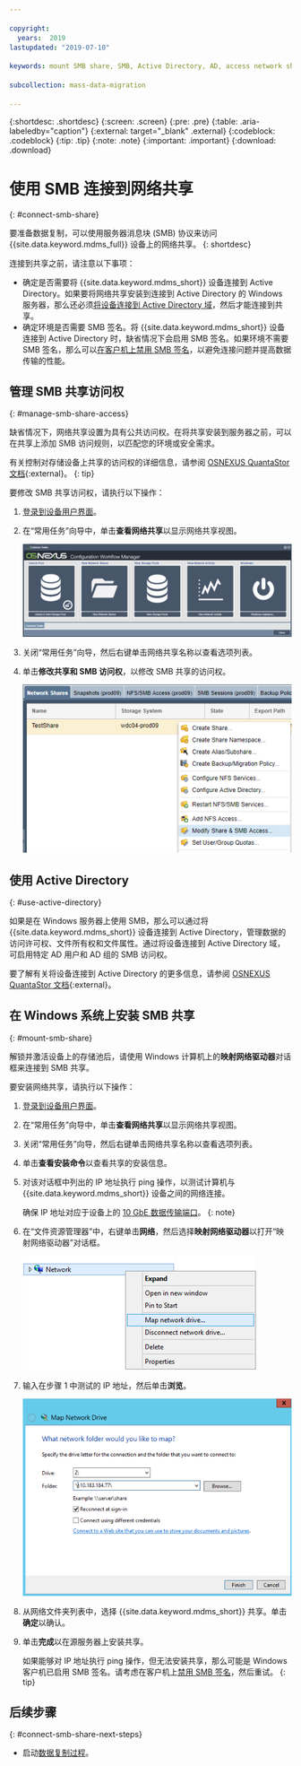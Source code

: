 ```yaml
---

copyright:
  years:  2019
lastupdated: "2019-07-10"

keywords: mount SMB share, SMB, Active Directory, AD, access network share, connect to network share

subcollection: mass-data-migration

---
```


{:shortdesc: .shortdesc}
{:screen: .screen}
{:pre: .pre}
{:table: .aria-labeledby="caption"}
{:external: target="_blank" .external}
{:codeblock: .codeblock}
{:tip: .tip}
{:note: .note}
{:important: .important}
{:download: .download}

# 使用 SMB 连接到网络共享
{: #connect-smb-share}

要准备数据复制，可以使用服务器消息块 (SMB) 协议来访问 {{site.data.keyword.mdms_full}} 设备上的网络共享。
{: shortdesc}

连接到共享之前，请注意以下事项：

- 确定是否需要将 {{site.data.keyword.mdms_short}} 设备连接到 Active Directory。如果要将网络共享安装到连接到 Active Directory 的 Windows 服务器，那么还必须[将设备连接到 Active Directory 域](#use-active-directory)，然后才能连接到共享。
- 确定环境是否需要 SMB 签名。将 {{site.data.keyword.mdms_short}} 设备连接到 Active Directory 时，缺省情况下会启用 SMB 签名。如果环境不需要 SMB 签名，那么可以[在客户机上禁用 SMB 签名](/docs/infrastructure/mass-data-migration?topic=mass-data-migration-troubleshooting#unable-to-mount-smb-share)，以避免连接问题并提高数据传输的性能。

## 管理 SMB 共享访问权
{: #manage-smb-share-access}

缺省情况下，网络共享设置为具有公共访问权。在将共享安装到服务器之前，可以在共享上添加 SMB 访问规则，以匹配您的环境或安全需求。 

有关控制对存储设备上共享的访问权的详细信息，请参阅 [OSNEXUS QuantaStor 文档](https://wiki.osnexus.com/index.php?title=Network_Shares){:external}。
{: tip}

要修改 SMB 共享访问权，请执行以下操作：

1. [登录到设备用户界面](/docs/infrastructure/mass-data-migration?topic=mass-data-migration-access-ui#log-in-ui)。
2. 在“常用任务”向导中，单击**查看网络共享**以显示网络共享视图。

   ![“工作流程”图标](images/workflow.png)
3. 关闭“常用任务”向导，然后右键单击网络共享名称以查看选项列表。 
4. 单击**修改共享和 SMB 访问权**，以修改 SMB 共享的访问权。

    ![修改 SMB 共享的访问权](images/add-smb-access.png)

## 使用 Active Directory
{: #use-active-directory}

如果是在 Windows 服务器上使用 SMB，那么可以通过将 {{site.data.keyword.mdms_short}} 设备连接到 Active Directory，管理数据的访问许可权、文件所有权和文件属性。通过将设备连接到 Active Directory 域，可启用特定 AD 用户和 AD 组的 SMB 访问权。 

要了解有关将设备连接到 Active Directory 的更多信息，请参阅 [OSNEXUS QuantaStor 文档](https://wiki.osnexus.com/index.php?title=Network_Shares#Joining_an_AD_Domain){:external}。

## 在 Windows 系统上安装 SMB 共享
{: #mount-smb-share}

解锁并激活设备上的存储池后，请使用 Windows 计算机上的**映射网络驱动器**对话框来连接到 SMB 共享。

要安装网络共享，请执行以下操作：

1. [登录到设备用户界面](/docs/infrastructure/mass-data-migration?topic=mass-data-migration-access-ui#log-in-ui)。
2. 在“常用任务”向导中，单击**查看网络共享**以显示网络共享视图。
3. 关闭“常用任务”向导，然后右键单击网络共享名称以查看选项列表。 
4. 单击**查看安装命令**以查看共享的安装信息。
5. 对该对话框中列出的 IP 地址执行 ping 操作，以测试计算机与 {{site.data.keyword.mdms_short}} 设备之间的网络连接。

   确保 IP 地址对应于设备上的 [10 GbE 数据传输端口](/docs/infrastructure/mass-data-migration?topic=mass-data-migration-device-overview#network-settings)。
   {: note} 
6. 在“文件资源管理器”中，右键单击**网络**，然后选择**映射网络驱动器**以打开“映射网络驱动器”对话框。

   ![打开“映射网络驱动器”对话框](images/map-network-drive.png)
7. 输入在步骤 1 中测试的 IP 地址，然后单击**浏览**。

   ![连接到网络共享](images/map-network-drive-dialog.png)
8. 从网络文件夹列表中，选择 {{site.data.keyword.mdms_short}} 共享。单击**确定**以确认。
9. 单击**完成**以在源服务器上安装共享。

    如果能够对 IP 地址执行 ping 操作，但无法安装共享，那么可能是 Windows 客户机已启用 SMB 签名。请考虑在客户机上[禁用 SMB 签名](/docs/infrastructure/mass-data-migration?topic=mass-data-migration-troubleshooting#unable-to-mount-smb-share)，然后重试。
    {: tip} 

## 后续步骤
{: #connect-smb-share-next-steps}

- 启动[数据复制过程](/docs/infrastructure/mass-data-migration?topic=mass-data-migration-copy-data)。
